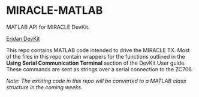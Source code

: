 # MIRACLE-MATLAB
MATLAB API for MIRACLE DevKit.

[Eridan DevKit](https://eridan.io/devkit/)

This repo contains MATLAB code intended to drive the MIRACLE TX.  Most of the files in this repo contain wrappers for the functions outlined in the **Using Serial Communication Terminal** section of the DevKit User guide.  These commands are sent as strings over a serial connection to the ZC706.

*Note: The existing code in this repo will be converted to a MATLAB class structure in the coming weeks.*
